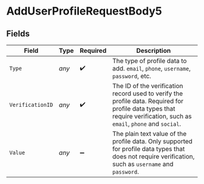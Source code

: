 # AddUserProfileRequestBody5


## Fields

| Field                                                                                                                                                                | Type                                                                                                                                                                 | Required                                                                                                                                                             | Description                                                                                                                                                          |
| -------------------------------------------------------------------------------------------------------------------------------------------------------------------- | -------------------------------------------------------------------------------------------------------------------------------------------------------------------- | -------------------------------------------------------------------------------------------------------------------------------------------------------------------- | -------------------------------------------------------------------------------------------------------------------------------------------------------------------- |
| `Type`                                                                                                                                                               | *any*                                                                                                                                                                | :heavy_check_mark:                                                                                                                                                   | The type of profile data to add. `email`, `phone`, `username`, `password`, etc.                                                                                      |
| `VerificationID`                                                                                                                                                     | *any*                                                                                                                                                                | :heavy_check_mark:                                                                                                                                                   | The ID of the verification record used to verify the profile data. Required for profile data types that require verification, such as `email`, `phone` and `social`. |
| `Value`                                                                                                                                                              | *any*                                                                                                                                                                | :heavy_minus_sign:                                                                                                                                                   | The plain text value of the profile data. Only supported for profile data types that does not require verification, such as `username` and `password`.               |